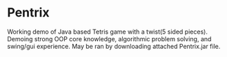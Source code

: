 # Pentrix
Working demo of Java based Tetris game with a twist(5 sided pieces). Demoing strong OOP core knowledge, algorithmic problem solving, and swing/gui experience. May be ran by downloading attached Pentrix.jar file.
